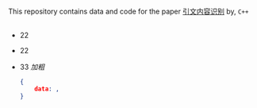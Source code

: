 # 

This repository contains data and code for the paper [引文内容识别](这里写论文链接) by, `C++`

## 

- 22
- 22
- 33
    *加粗* 

    ```json
    {
        data: ,
    }
    ```
